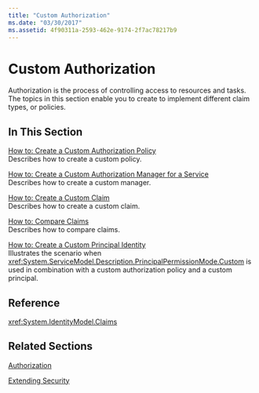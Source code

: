 ```yaml
---
title: "Custom Authorization"
ms.date: "03/30/2017"
ms.assetid: 4f90311a-2593-462e-9174-2f7ac78217b9
---
```

# Custom Authorization
Authorization is the process of controlling access to resources and tasks. The topics in this section enable you to create to implement different claim types, or policies.  
  
## In This Section  
 [How to: Create a Custom Authorization Policy](how-to-create-a-custom-authorization-policy.md)  
 Describes how to create a custom policy.  
  
 [How to: Create a Custom Authorization Manager for a Service](how-to-create-a-custom-authorization-manager-for-a-service.md)  
 Describes how to create a custom manager.  
  
 [How to: Create a Custom Claim](how-to-create-a-custom-claim.md)  
 Describes how to create a custom claim.  
  
 [How to: Compare Claims](how-to-compare-claims.md)  
 Describes how to compare claims.  
  
 [How to: Create a Custom Principal Identity](how-to-create-a-custom-principal-identity.md)  
 Illustrates the scenario when <xref:System.ServiceModel.Description.PrincipalPermissionMode.Custom> is used in combination with a custom authorization policy and a custom principal.  
  
## Reference  
 <xref:System.IdentityModel.Claims>  
  
## Related Sections  
 [Authorization](../feature-details/authorization-in-wcf.md)  
  
 [Extending Security](extending-security.md)
